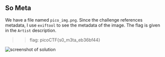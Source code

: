 ## **So Meta**  
We have a file named `pico_img.png`. Since the challenge references metadata, I use `exiftool` to see the metadata of the image. The flag is given in the `Artist` description.

>> flag: picoCTF{s0_m3ta_eb36bf44}

![screenshot of solution](https://lh4.googleusercontent.com/-dnvZjCyFwgRKhtRdz9M8Av8qQyMutaLpF15K0Iiqy1I5bbB7eNoVMdxGlGbtM7o8KQ=w2400)